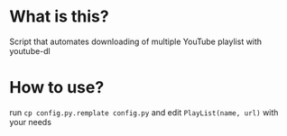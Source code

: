 # What is this?

Script that automates downloading of multiple YouTube playlist with youtube-dl

# How to use?
run `cp config.py.remplate config.py` and edit `PlayList(name, url)` with your needs